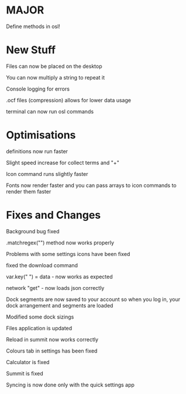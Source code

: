 # MAJOR

Define methods in osl!

# New Stuff

Files can now be placed on the desktop

You can now multiply a string to repeat it

Console logging for errors

.ocf files (compression) allows for lower data usage

terminal can now run osl commands



# Optimisations

definitions now run faster

Slight speed increase for collect terms and "+"

Icon command runs slightly faster

Fonts now render faster and you can pass arrays to icon commands to render them faster



# Fixes and Changes

Background bug fixed

.matchregex("") method now works properly

Problems with some settings icons have been fixed

fixed the download command

var.key(" ") = data - now works as expected

network "get" - now loads json correctly

Dock segments are now saved to your account so when you log in, your dock arrangement and  segments are loaded

Modified some dock sizings

Files application is updated

Reload in summit now works correctly

Colours tab in settings has been fixed

Calculator is fixed

Summit is fixed

Syncing is now done only with the quick settings app
